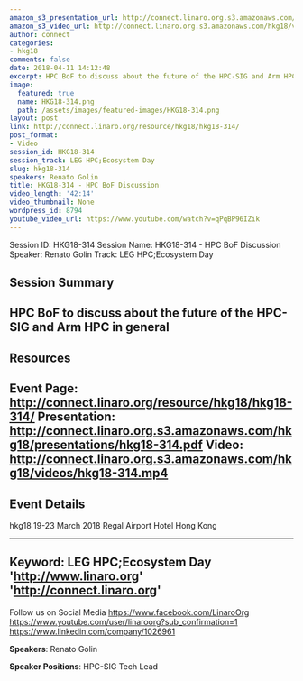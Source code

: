 ```yaml
---
amazon_s3_presentation_url: http://connect.linaro.org.s3.amazonaws.com/hkg18/presentations/hkg18-314.pdf
amazon_s3_video_url: http://connect.linaro.org.s3.amazonaws.com/hkg18/videos/hkg18-314.mp4
author: connect
categories:
- hkg18
comments: false
date: 2018-04-11 14:12:48
excerpt: HPC BoF to discuss about the future of the HPC-SIG and Arm HPC in general
image:
  featured: true
  name: HKG18-314.png
  path: /assets/images/featured-images/HKG18-314.png
layout: post
link: http://connect.linaro.org/resource/hkg18/hkg18-314/
post_format:
- Video
session_id: HKG18-314
session_track: LEG HPC;Ecosystem Day
slug: hkg18-314
speakers: Renato Golin
title: HKG18-314 - HPC BoF Discussion
video_length: '42:14'
video_thumbnail: None
wordpress_id: 8794
youtube_video_url: https://www.youtube.com/watch?v=qPqBP96IZik
---
```


Session ID: HKG18-314
Session Name: HKG18-314 - HPC BoF Discussion
Speaker: Renato Golin
Track: LEG HPC;Ecosystem Day


## Session Summary
HPC BoF to discuss about the future of the HPC-SIG and Arm HPC in general
---------------------------------------------------
## Resources
Event Page: http://connect.linaro.org/resource/hkg18/hkg18-314/
Presentation: http://connect.linaro.org.s3.amazonaws.com/hkg18/presentations/hkg18-314.pdf
Video: http://connect.linaro.org.s3.amazonaws.com/hkg18/videos/hkg18-314.mp4
 ---------------------------------------------------
## Event Details
hkg18
19-23 March 2018 
Regal Airport Hotel Hong Kong

---------------------------------------------------
Keyword: LEG HPC;Ecosystem Day
'http://www.linaro.org'
'http://connect.linaro.org'
---------------------------------------------------
Follow us on Social Media
https://www.facebook.com/LinaroOrg
https://www.youtube.com/user/linaroorg?sub_confirmation=1
https://www.linkedin.com/company/1026961

**Speakers**: Renato Golin

**Speaker Positions**: HPC-SIG Tech Lead